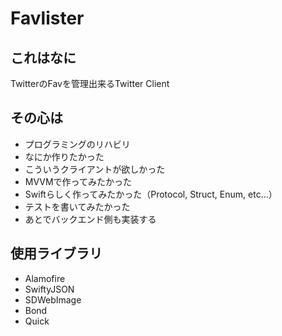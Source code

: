 # Favlister
## これはなに
TwitterのFavを管理出来るTwitter Client

## その心は
- プログラミングのリハビリ
- なにか作りたかった
- こういうクライアントが欲しかった
- MVVMで作ってみたかった
- Swiftらしく作ってみたかった（Protocol, Struct, Enum, etc...）
- テストを書いてみたかった
- あとでバックエンド側も実装する

## 使用ライブラリ
- Alamofire
- SwiftyJSON
- SDWebImage
- Bond
- Quick
